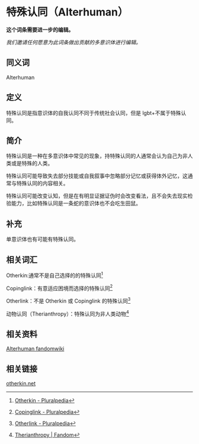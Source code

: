 # 特殊认同（Alterhuman）

**这个词条需要进一步的编辑。**

_我们邀请任何愿意为此词条做出贡献的多意识体进行编辑。_

## 同义词

Alterhuman

## 定义

特殊认同是指意识体的自我认同不同于传统社会认同，但是 lgbt+不属于特殊认同。

## 简介

特殊认同是一种在多意识体中常见的现象，持特殊认同的人通常会认为自己为非人类或是特殊的人类。

特殊认同可能导致失去部分技能或自我叙事中忽略部分记忆或获得体外记忆，这通常与特殊认同的内容相关。

特殊认同可能改变认知，但是在有明显证据证伪时会改变看法，且不会失去现实检验能力，比如特殊认同是一条蛇的意识体也不会吃生田鼠。

## 补充

单意识体也有可能有特殊认同。

## 相关词汇

Otherkin:通常不是自己选择的的特殊认同[^特殊认同-1]

Copinglink：有意适应困境而选择的特殊认同[^特殊认同-2]

Otherlink：不是 Otherkin 或 Copinglink 的特殊认同[^特殊认同-3]

动物认同（Therianthropy）：特殊认同为非人类动物[^特殊认同-4]

## 相关资料

[Alterhuman fandomwiki](https://otherkin.fandom.com/wiki/Alterhuman)

## 相关链接

[otherkin.net](https://www.otherkin.net/)

[^特殊认同-1]: [Otherkin - Pluralpedia](https://pluralpedia.org/w/Otherkin)

[^特殊认同-2]: [Copinglink - Pluralpedia](https://pluralpedia.org/w/Copinglink)

[^特殊认同-3]: [Otherlink - Pluralpedia](https://pluralpedia.org/w/Otherlink)

[^特殊认同-4]: [Therianthropy | Fandom](https://therian.fandom.com/wiki/Therianthropy)

